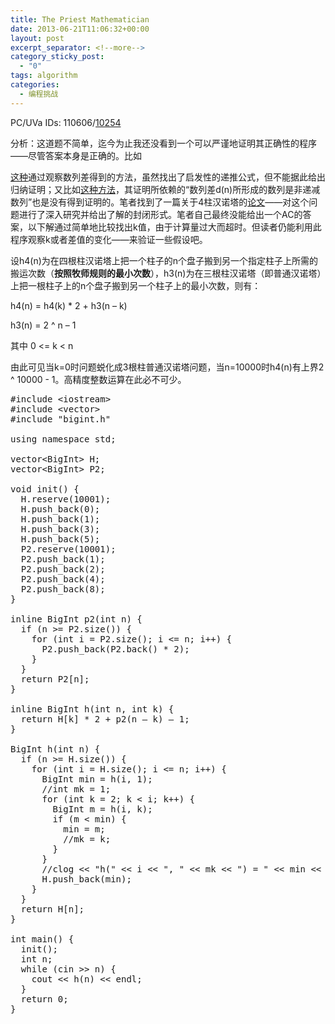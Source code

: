 ```yaml
---
title: The Priest Mathematician
date: 2013-06-21T11:06:32+00:00
layout: post
excerpt_separator: <!--more-->
category_sticky_post:
  - "0"
tags: algorithm
categories:
  - 编程挑战
---
```

PC/UVa IDs: 110606/<a href="http://uva.onlinejudge.org/index.php?option=com_onlinejudge&#038;Itemid=8&#038;category=34&#038;page=show_problem&#038;problem=1195" target="_blank">10254</a>

分析：这道题不简单，迄今为止我还没看到一个可以严谨地证明其正确性的程序——尽管答案本身是正确的。<!--more-->比如

<a href="http://blog.csdn.net/liukaipeng/article/details/3444016" target="_blank">这种</a>通过观察数列差得到的方法，虽然找出了启发性的递推公式，但不能据此给出归纳证明；又比如<a href="http://blog.csdn.net/liukaipeng/article/details/3444016" target="_blank">这种方法</a>，其证明所依赖的“数列差d(n)所形成的数列是非递减数列”也是没有得到证明的。笔者找到了一篇关于4柱汉诺塔的<a href="http://activity.ntsec.gov.tw/activity/race-1/44/E/040417.pdf" target="_blank">论文</a>——对这个问题进行了深入研究并给出了解的封闭形式。笔者自己最终没能给出一个AC的答案，以下解通过简单地比较找出k值，由于计算量过大而超时。但读者仍能利用此程序观察k或者差值的变化——来验证一些假设吧。
  
设h4(n)为在四根柱汉诺塔上把一个柱子的n个盘子搬到另一个指定柱子上所需的搬运次数（**按照牧师规则的最小次数**），h3(n)为在三根柱汉诺塔（即普通汉诺塔）上把一根柱子上的n个盘子搬到另一个柱子上的最小次数，则有：
  
h4(n) = h4(k) * 2 + h3(n &#8211; k)
  
h3(n) = 2 ^ n &#8211; 1
  
其中 0 <= k < n
  
由此可见当k=0时问题蜕化成3根柱普通汉诺塔问题，当n=10000时h4(n)有上界2 ^ 10000 - 1。高精度整数运算在此必不可少。

<pre class="brush: cpp; title: ; notranslate" title="">#include &lt;iostream&gt;
#include &lt;vector&gt;
#include "bigint.h"

using namespace std;

vector&lt;BigInt&gt; H;
vector&lt;BigInt&gt; P2;

void init() {
  H.reserve(10001);
  H.push_back(0);
  H.push_back(1);
  H.push_back(3);
  H.push_back(5);
  P2.reserve(10001);
  P2.push_back(1);
  P2.push_back(2);
  P2.push_back(4);
  P2.push_back(8);
}

inline BigInt p2(int n) {
  if (n &gt;= P2.size()) {
    for (int i = P2.size(); i &lt;= n; i++) {
      P2.push_back(P2.back() * 2);
    }
  }
  return P2[n];
}

inline BigInt h(int n, int k) {
  return H[k] * 2 + p2(n &#8211; k) &#8211; 1;
}

BigInt h(int n) {
  if (n &gt;= H.size()) {
    for (int i = H.size(); i &lt;= n; i++) {
      BigInt min = h(i, 1);
      //int mk = 1;
      for (int k = 2; k &lt; i; k++) {
        BigInt m = h(i, k);
        if (m &lt; min) {
          min = m;
          //mk = k;
        }
      }
      //clog &lt;&lt; "h(" &lt;&lt; i &lt;&lt; ", " &lt;&lt; mk &lt;&lt; ") = " &lt;&lt; min &lt;&lt; endl;
      H.push_back(min);
    }
  }
  return H[n];
}

int main() {
  init();
  int n;
  while (cin &gt;&gt; n) {
    cout &lt;&lt; h(n) &lt;&lt; endl;
  }
  return 0;
}
</pre>

